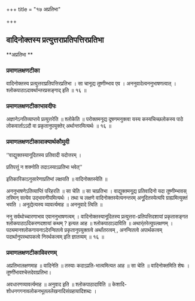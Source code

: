 +++
title = "१७ अप्रतिभा"

+++


## वादिनोक्तस्य प्रत्युत्तराप्रतिपत्तिरप्रतिभा

**अप्रतिभा **

### **प्रमाणलक्षणटीका**

वादिनोक्तस्य प्रत्युत्तराप्रतिपत्तिरप्रतिभा । सा चानूद्य तूष्णीम्भाव एव । अननुवादेत्वननुभाषणत्वात् । श्लोकपाठाऽदावर्थान्तरप्रसङ्गाद् इति ॥ १६
॥

### **प्रमाणलक्षणटीकाभावदीपः**

अज्ञानेऽनतिव्याप्तये प्रत्युत्तरेति ॥ श्लोकेति ॥ परोक्तमनूद्य दूषणमनुक्त्वा यस्य कस्यचिच्छलोकस्य पाठे लोकवार्ताऽऽदौ वा प्रकृतानुपयुक्तेर् अर्थान्तरमित्यर्थः ॥ १६ ॥

### **प्रमाणलक्षणटीकावाक्यार्थकौमुदी**

‘‘वाद्युक्तस्यानूदितस्य प्रतिवादी यदोत्तरम् ।

प्रतिपत्तुं न शक्नोति तदाऽस्याऽप्रतिभा भवेत्’’

इतिकारिकाऽनुसारेणाप्रतिभां लक्षयति ॥ वादिनोक्तस्येति ॥

अननुभाषणेऽतिव्याप्तिं परिहरति ॥ सा चेति ॥ सा चाप्रतिभा । वाद्युक्तमनू्द्य प्रतिवादिनो यदा तूष्णीम्भावस् तस्मिन् सत्येव उद्भावनीयमित्यर्थः । तथा च लक्षणे वादिनोक्तस्येत्यनन्तरम् अनूूदितस्येत्यपि ग्राह्यमित्युक्तं भवति । अनूद्येत्यस्य व्यावर्त्यमाह ॥ अननुवादे त्विति ॥

ननु सर्वथोच्चारणाभाव एवाननुभाषणत्वम् । वादिनोक्तस्यानूदितस्य प्रत्युत्तरा-प्रतिपत्तिदशायां प्रकृतासङ्गत श्लोकपाठाऽदिकरणदशायां कथम् ? इत्यत आह ॥ श्लोकपाठाऽदाविति ॥ अथार्ंतरेत्युपलक्षणम् । पठ्यमानश्लोकगायनाऽदेरन्वितत्वे प्रकृतानुपयुक्तत्वे अर्थांतरत्वम् , अनन्वितत्वे अपार्थकत्वम् पदार्थानुपस्थापकत्वे निरर्थकत्वम् इति ज्ञातव्यम् ॥ १६ ॥

### **प्रमाणलक्षणटीकाविवरणम्**

अप्रतिभालक्षणमाह ॥ वादिनेति ॥ तस्याः कदाऽप्रति-भात्वमित्यत आह ॥ सा चेति ॥ वादिनोक्तमिति शेषः । तूष्णींभावश्चेत्तदेवाप्रतिभा।

अवधारणव्यावर्त्यमाह ॥ अनुवाद इति ॥ श्लोकपाठादाविति ॥ केशादि-शोधनगगनावलोकनभूतललेखनादिसंग्रहायादिशब्दः ।

